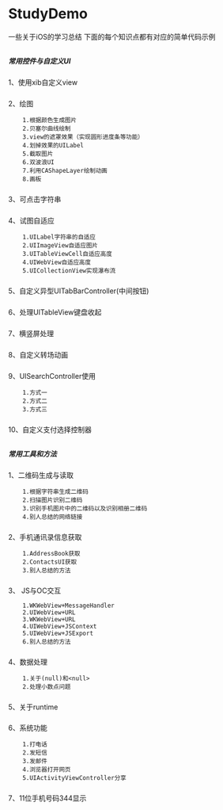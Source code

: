 # StudyDemo
一些关于iOS的学习总结
下面的每个知识点都有对应的简单代码示例

##
***************************************************常用控件与自定义UI***************************************************
###
1、使用xib自定义view

###
2、绘图

        1.根据颜色生成图片
        2.贝塞尔曲线绘制
        3.view的遮罩效果（实现圆形进度条等功能）
        4.划掉效果的UILabel
        5.截取图片
        6.双波浪UI
        7.利用CAShapeLayer绘制动画
        8.画板
        
###
3、可点击字符串
        
###
4、试图自适应

        1.UILabel字符串的自适应
        2.UIImageView自适应图片
        3.UITableViewCell自适应高度
        4.UIWebView自适应高度
        5.UICollectionView实现瀑布流
        
###
5、自定义异型UITabBarController(中间按钮)

###
6、处理UITableView键盘收起

###
7、横竖屏处理
        
###
8、自定义转场动画   

###
9、UISearchController使用

        1.方式一
        2.方式二
        3.方式三
        
###
10、自定义支付选择控制器
        
##
*****************************************************常用工具和方法*****************************************************
###
1、二维码生成与读取

        1.根据字符串生成二维码
        2.扫描图片识别二维码
        3.识别手机图片中的二维码以及识别相册二维码
        4.别人总结的网络链接

###
2、手机通讯录信息获取

        1.AddressBook获取
        2.ContactsUI获取
        3.别人总结的方法
    
###
3、 JS与OC交互

        1.WKWebView+MessageHandler
        2.UIWebView+URL
        3.WKWebView+URL
        4.UIWebView+JSContext
        5.UIWebView+JSExport
        6.别人总结的方法
        
###
4、数据处理

        1.关于(null)和<null>
        2.处理小数点问题
        
###
5、关于runtime

###
6、系统功能

        1.打电话
        2.发短信
        3.发邮件
        4.浏览器打开网页
        5.UIActivityViewController分享
        
###
7、11位手机号码344显示
